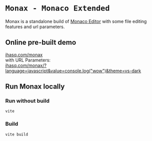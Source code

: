 # ``Monax - Monaco Extended``
Monax is a standalone build of [Monaco Editor](https://github.com/microsoft/monaco-editor#monaco-editor) with some file editing features and url parameters.
## Online pre-built demo
[ihasq.com/monax](https://ihasq.com/monax)\
with URL Parameters:\
[ihasq.com/monax/?language=javascript&value=console.log("wow")&theme=vs-dark](https://ihasq.com/monax/?language=javascript&value=console.log("wow")&theme=vs-dark)
## Run Monax locally
### Run without build
```
vite
```
### Build
```
vite build
```
